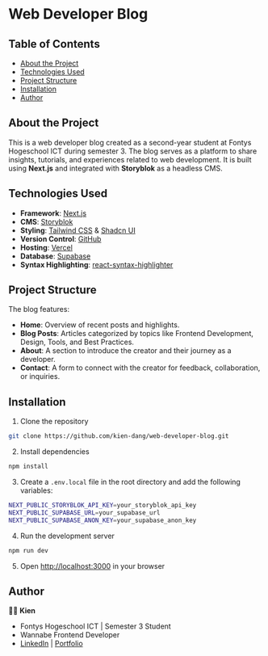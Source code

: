 # Web Developer Blog

## Table of Contents

- [About the Project](#about-the-project)
- [Technologies Used](#technologies-used)
- [Project Structure](#project-structure)
- [Installation](#installation)
- [Author](#author)

## About the Project

This is a web developer blog created as a second-year student at Fontys Hogeschool ICT during semester 3. The blog serves as a platform to share insights, tutorials, and experiences related to web development. It is built using **Next.js** and integrated with **Storyblok** as a headless CMS.

## Technologies Used

- **Framework**: [Next.js](https://nextjs.org/)
- **CMS**: [Storyblok](https://www.storyblok.com/)
- **Styling**: [Tailwind CSS](https://tailwindcss.com/) & [Shadcn UI](https://ui.shadcn.com/)
- **Version Control**: [GitHub](https://github.com/)
- **Hosting**: [Vercel](https://vercel.com/)
- **Database**: [Supabase](https://supabase.com/)
- **Syntax Highlighting**: [react-syntax-highlighter](https://github.com/react-syntax-highlighter/react-syntax-highlighter)

## Project Structure

The blog features:

- **Home**: Overview of recent posts and highlights.
- **Blog Posts**: Articles categorized by topics like Frontend Development, Design, Tools, and Best Practices.
- **About**: A section to introduce the creator and their journey as a developer.
- **Contact**: A form to connect with the creator for feedback, collaboration, or inquiries.

## Installation

1. Clone the repository

```bash
git clone https://github.com/kien-dang/web-developer-blog.git
```

2. Install dependencies

```bash
npm install
```

3. Create a `.env.local` file in the root directory and add the following variables:

```bash
NEXT_PUBLIC_STORYBLOK_API_KEY=your_storyblok_api_key
NEXT_PUBLIC_SUPABASE_URL=your_supabase_url
NEXT_PUBLIC_SUPABASE_ANON_KEY=your_supabase_anon_key
```

4. Run the development server

```bash
npm run dev
```

5. Open [http://localhost:3000](http://localhost:3000) in your browser

## Author

👨‍💻 **Kien**

- Fontys Hogeschool ICT | Semester 3 Student
- Wannabe Frontend Developer
- [LinkedIn](https://www.linkedin.com/in/kien-dang-449887173/) | [Portfolio](https://kiendang.nl)
